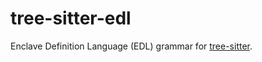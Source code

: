 # tree-sitter-edl

Enclave Definition Language (EDL) grammar for [tree-sitter](https://tree-sitter.github.io/tree-sitter).
